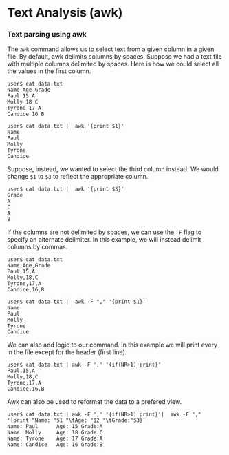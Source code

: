 # Text Analysis (awk)

### Text parsing using awk

The ```awk``` command allows us to select text from a given column in a given file. By default, awk delimits columns by spaces. Suppose we had a text file with multiple columns delimited by spaces. Here is how we could select all the values in the first column.

```console
user$ cat data.txt  
Name Age Grade
Paul 15 A
Molly 18 C
Tyrone 17 A
Candice 16 B

user$ cat data.txt |  awk '{print $1}'
Name
Paul
Molly
Tyrone
Candice
```

Suppose, instead, we wanted to select the third column instead. We would change ```$1``` to ```$3``` to reflect the appropriate column.

```console
user$ cat data.txt |  awk '{print $3}'
Grade
A
C
A
B
```

If the columns are not delimited by spaces, we can use the ```-F``` flag to specify an alternate delimiter. In this example, we will instead delimit columns by commas.

```console
user$ cat data.txt
Name,Age,Grade
Paul,15,A
Molly,18,C
Tyrone,17,A
Candice,16,B

user$ cat data.txt |  awk -F "," '{print $1}'
Name
Paul
Molly
Tyrone
Candice
```

We can also add logic to our command. In this example we will print every in the file except for the header (first line).

```console
user$ cat data.txt | awk -F ',' '{if(NR>1) print}'
Paul,15,A
Molly,18,C
Tyrone,17,A
Candice,16,B
```


Awk can also be used to reformat the data to a prefered view.

```console
user$ cat data.txt | awk -F ',' '{if(NR>1) print}'|  awk -F "," '{print "Name: "$1 "\tAge: "$2 "\tGrade:"$3}' 
Name: Paul      Age: 15 Grade:A
Name: Molly     Age: 18 Grade:C
Name: Tyrone    Age: 17 Grade:A
Name: Candice   Age: 16 Grade:B
```
